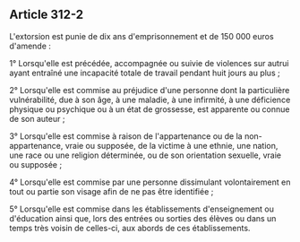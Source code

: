 Article 312-2
----
L'extorsion est punie de dix ans d'emprisonnement et de 150 000 euros d'amende :

1° Lorsqu'elle est précédée, accompagnée ou suivie de violences sur autrui ayant
entraîné une incapacité totale de travail pendant huit jours au plus ;

2° Lorsqu'elle est commise au préjudice d'une personne dont la particulière
vulnérabilité, due à son âge, à une maladie, à une infirmité, à une déficience
physique ou psychique ou à un état de grossesse, est apparente ou connue de son
auteur ;

3° Lorsqu'elle est commise à raison de l'appartenance ou de la non-appartenance,
vraie ou supposée, de la victime à une ethnie, une nation, une race ou une
religion déterminée, ou de son orientation sexuelle, vraie ou supposée ;

4° Lorsqu'elle est commise par une personne dissimulant volontairement en tout
ou partie son visage afin de ne pas être identifiée ;

5° Lorsqu'elle est commise dans les établissements d'enseignement ou d'éducation
ainsi que, lors des entrées ou sorties des élèves ou dans un temps très voisin
de celles-ci, aux abords de ces établissements.
